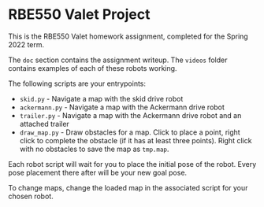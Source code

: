 # RBE550 Valet Project

This is the RBE550 Valet homework assignment, completed for the Spring 2022 term.

The `doc` section contains the assignment writeup. The `videos` folder contains examples of each of these robots working.

The following scripts are your entrypoints:

* `skid.py` - Navigate a map with the skid drive robot
* `ackermann.py` - Navigate a map with the Ackermann drive robot
* `trailer.py` - Navigate a map with the Ackermann drive robot and an attached trailer
* `draw_map.py` - Draw obstacles for a map. Click to place a point, right click to complete the obstacle (if it has at least three points). Right click with no obstacles to save the map as `tmp.map`.

Each robot script will wait for you to place the initial pose of the robot. Every pose placement there after will be your new goal pose.

To change maps, change the loaded map in the associated script for your chosen robot.